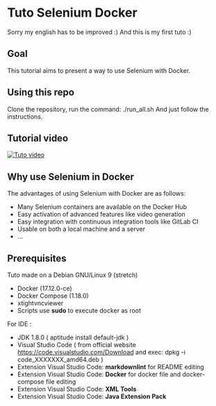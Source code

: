 # Tuto Selenium Docker

Sorry my english has to be improved :)
And this is my first tuto :)

## Goal

This tutorial aims to present a way to use Selenium with Docker.

## Using this repo

Clone the repository, run the command: ./run_all.sh
And just follow the instructions.

## Tutorial video

[![Tuto video](https://img.youtube.com/vi/552d407D0-o/0.jpg)](https://youtu.be/552d407D0-o)

## Why use Selenium in Docker

The advantages of using Selenium with Docker are as follows:

* Many Selenium containers are available on the Docker Hub
* Easy activation of advanced features like video generation
* Easy integration with continuous integration tools like GitLab CI
* Usable on both a local machine and a server
* ...

## Prerequisites

Tuto made on a Debian GNU/Linux 9 (stretch)

* Docker (17.12.0-ce)
* Docker Compose (1.18.0)
* xtightvncviewer
* Scripts use **sudo** to execute docker as root

For IDE :

* JDK 1.8.0 ( aptitude install default-jdk )
* Visual Studio Code ( from official website <https://code.visualstudio.com/Download> and exec: dpkg -i code_XXXXXXX_amd64.deb )
* Extension Visual Studio Code: **markdownlint** for README editing
* Extension Visual Studio Code: **Docker** for docker file and docker-compose file editing
* Extension Visual Studio Code: **XML Tools**
* Extension Visual Studio Code: **Java Extension Pack**
